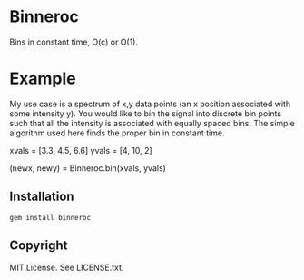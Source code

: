# Binneroc

Bins in constant time, O(c) or O(1).

# Example

My use case is a spectrum of x,y data points (an x position associated with
some intensity y).  You would like to bin the signal into discrete bin points
such that all the intensity is associated with equally spaced bins.  The
simple algorithm used here finds the proper bin in constant time.

xvals = [3.3, 4.5, 6.6]
yvals = [4,    10,   2]

(newx, newy) = Binneroc.bin(xvals, yvals)

## Installation

    gem install binneroc

## Copyright

MIT License.  See LICENSE.txt.
